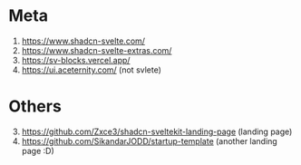 # Meta
1. https://www.shadcn-svelte.com/ 
2. https://www.shadcn-svelte-extras.com/
3. https://sv-blocks.vercel.app/
4. https://ui.aceternity.com/ (not svlete)   

# Others
3. https://github.com/Zxce3/shadcn-sveltekit-landing-page (landing page)
4. https://github.com/SikandarJODD/startup-template (another landing page :D)

